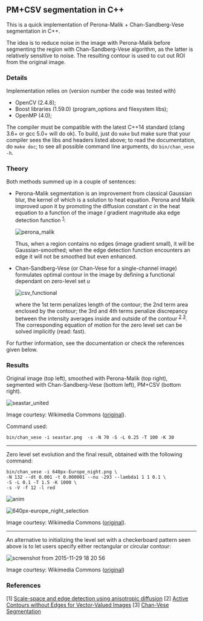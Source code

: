 ## PM+CSV segmentation in C++

This is a quick implementation of Perona-Malik + Chan-Sandberg-Vese segmentation in C++.

The idea is to reduce noise in the image with Perona-Malik before segmenting the region with Chan-Sandberg-Vese algorithm, as the latter is relatively sensitive to noise.
The resulting contour is used to cut out ROI from the original image.

### Details

Implementation relies on (version number the code was tested with)

- OpenCV (2.4.8);
- Boost libraries (1.59.0) (program_options and filesystem libs);
- OpenMP (4.0);

The compiler must be compatible with the latest C++14 standard (clang 3.6+ or gcc 5.0+ will do ok).
To build, just do `make` but make sure that your compiler sees the libs and headers listed above; to read the documentation, do `make doc`; to see all possible command line arguments, do `bin/chan_vese -h`.

### Theory

Both methods summed up in a couple of sentences:

- Perona-Malik segmentation is an improvement from classical Gaussian blur, the kernel of which is a solution to heat equation. Perona and Malik improved upon it by promoting the diffusion constant *c* in the heat equation to a function of the image *I* gradient magnitude aka edge detection function <sup>[1](#perona_malik)</sup>:

    ![perona_malik](https://cloud.githubusercontent.com/assets/6233872/11458912/d8760df8-96d2-11e5-9de6-f6cd34680b72.png)

    Thus, when a region contains no edges (image gradient small), it will be Gaussian-smoothed; when the edge detection function encounters an edge it will not be smoothed but even enhanced.

- Chan-Sandberg-Vese (or Chan-Vese for a single-channel image) formulates optimal contour in the image by defining a functional dependant on zero-level set *u*

    ![csv_functional](https://cloud.githubusercontent.com/assets/6233872/11458911/d3856c26-96d2-11e5-9e20-16f043a1dd47.png)

    where the 1st term penalizes length of the contour; the 2nd term area enclosed by the contour; the 3rd and 4th terms penalize discrepancy between the intensity averages inside and outside of the contour <sup>[2](#csv)</sup> <sup>[3](#chan_vese)</sup>. The corresponding equation of motion for the zero level set can be solved implicitly (read: fast).

For further information, see the documentation or check the references given below.

### Results

Original image (top left), smoothed with Perona-Malik (top right), segmented with Chan-Sandberg-Vese (bottom left), PM+CSV (bottom right).

![seastar_united](https://cloud.githubusercontent.com/assets/6233872/11458132/cf2ec240-96c2-11e5-872b-973bf82380d3.png)

Image courtesy: Wikimedia Commons ([original](https://upload.wikimedia.org/wikipedia/commons/thumb/c/cd/Eleven-Armed_Sea_Star.jpg/370px-Eleven-Armed_Sea_Star.jpg)).

Command used:
```
bin/chan_vese -i seastar.png  -s -N 70 -S -L 0.25 -T 100 -K 30
```
---

Zero level set evolution and the final result, obtained with the following command:
```
bin/chan_vese -i 640px-Europe_night.png \
-N 132 --dt 0.001 -t 0.000001 --nu -293 --lambda1 1 1 0.1 \
-S -L 0.1 -T 1.5 -K 1000 \
-s -V -f 12 -l red
```

![anim](https://cloud.githubusercontent.com/assets/6233872/11458143/12ad0ba8-96c3-11e5-822b-84a0d0492375.gif)

![640px-europe_night_selection](https://cloud.githubusercontent.com/assets/6233872/11458138/f492b67c-96c2-11e5-95f2-342747aff294.png)

Image courtesy: Wikimedia Commons ([original](https://upload.wikimedia.org/wikipedia/commons/thumb/2/2b/Europe_night.png/640px-Europe_night.png)).

---

An alternative to initializing the level set with a checkerboard pattern seen above is to let users specify either rectangular or circular contour:

![screenshot from 2015-11-29 18 20 56](https://cloud.githubusercontent.com/assets/6233872/11458311/19667b48-96c6-11e5-86c1-ecf890041510.png)

Image courtesy: Wikimedia Commons ([original](https://upload.wikimedia.org/wikipedia/commons/thumb/c/cf/View_of_Earth_is_based_largely_on_observations_from_MODIS.jpg/320px-View_of_Earth_is_based_largely_on_observations_from_MODIS.jpg))

### References

[<a name="perona_malik">1</a>] [Scale-space and edge detection using anisotropic diffusion](http://dx.doi.org/10.1109/34.56205)
[<a name="csv">2</a>] [Active Contours without Edges for Vector-Valued Images](http://dx.doi.org/10.1006/jvci.1999.0442)
[<a name="chan_vese">3</a>] [Chan-Vese Segmentation](http://dx.doi.org/10.5201/ipol.2012.g-cv)